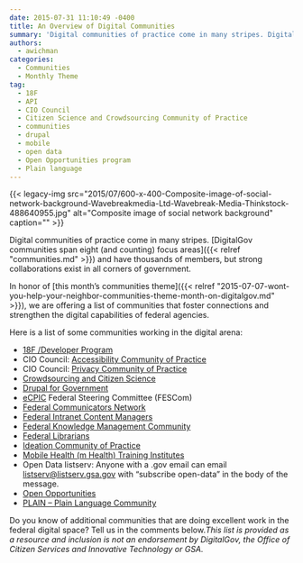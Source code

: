 ```yaml
---
date: 2015-07-31 11:10:49 -0400
title: An Overview of Digital Communities
summary: 'Digital communities of practice come in many stripes. DigitalGov communities span eight (and counting) focus areas and have thousands of members, but strong collaborations exist in all corners of government. In honor of this month&rsquo;s communities theme, we are offering a list of communities that foster connections and strengthen the digital capabilities of federal agencies.'
authors:
  - awichman
categories:
  - Communities
  - Monthly Theme
tag:
  - 18F
  - API
  - CIO Council
  - Citizen Science and Crowdsourcing Community of Practice
  - communities
  - drupal
  - mobile
  - open data
  - Open Opportunities program
  - Plain language
---
```


{{< legacy-img src="2015/07/600-x-400-Composite-image-of-social-network-background-Wavebreakmedia-Ltd-Wavebreak-Media-Thinkstock-488640955.jpg" alt="Composite image of social network background" caption="" >}} 

Digital communities of practice come in many stripes. [DigitalGov communities span eight (and counting) focus areas]({{< relref "communities.md" >}}) and have thousands of members, but strong collaborations exist in all corners of government.

In honor of [this month’s communities theme]({{< relref "2015-07-07-wont-you-help-your-neighbor-communities-theme-month-on-digitalgov.md" >}}), we are offering a list of communities that foster connections and strengthen the digital capabilities of federal agencies.

Here is a list of some communities working in the digital arena:

  * [18F /Developer Program](http://18f.github.io/API-All-the-X/ "18 F slash Developer Program")
  * CIO Council: [Accessibility Community of Practice](https://cio.gov/about/groups/accessibility-cop/)
  * CIO Council: [Privacy Community of Practice](https://cio.gov/about/groups/privacy-cop/)
  * [Crowdsourcing and Citizen Science](http://www2.epa.gov/innovation/federal-community-practice-crowdsourcing-and-citizen-science)
  * [Drupal for Government](https://twitter.com/govdrupal)
  * [eCPIC](https://www.ecpic.gov/) Federal Steering Committee (FESCom)
  * [Federal Communicators Network](http://www.fedcommnetwork.blogspot.com/)
  * [Federal Intranet Content Managers](https://www.linkedin.com/groups/Federal-Intranet-Content-Managers-56612/about)
  * [Federal Knowledge Management Community](http://km.nasa.gov/19th-quarterly-federal-knowledge-management-community-meeting/)
  * [Federal Librarians](http://www.gov.gov/flicc/listsrvs.html)
  * [Ideation Community of Practice](https://twitter.com/ideationcop)
  * [Mobile Health (m Health) Training Institutes](http://obssr.od.nih.gov/training_and_education/mHealth/index.aspx "Mobile Health (mHealth) Training Institutes")
  * Open Data listserv: Anyone with a .gov email can email listserv@listserv.gsa.gov with “subscribe open-data” in the body of the message.
  * [Open Opportunities](https://openopps.WHATEVER/)
  * [PLAIN &#8211; Plain Language Community](http://www.plainlanguage.gov/)

Do you know of additional communities that are doing excellent work in the federal digital space? Tell us in the comments below._This list is provided as a resource and inclusion is not an endorsement by DigitalGov, the Office of Citizen Services and Innovative Technology or GSA._